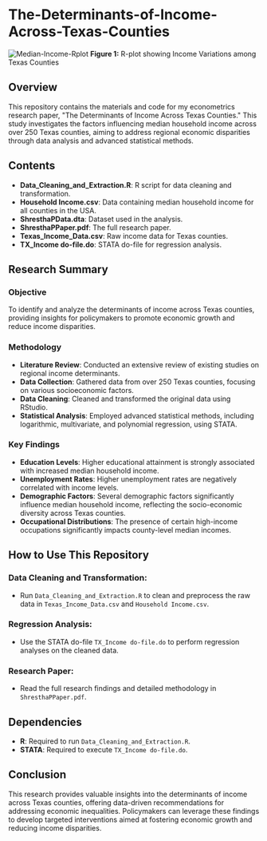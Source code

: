 # The-Determinants-of-Income-Across-Texas-Counties
![Median-Income-Rplot](https://github.com/pranjalshrestha/The-Determinants-of-Income-Across-Texas-Counties/assets/135492582/16acc40c-2bef-407e-b97f-98f49a43257f)
**Figure 1:** R-plot showing Income Variations among Texas Counties

## Overview

This repository contains the materials and code for my econometrics research paper, "The Determinants of Income Across Texas Counties." This study investigates the factors influencing median household income across over 250 Texas counties, aiming to address regional economic disparities through data analysis and advanced statistical methods.

## Contents
- **Data_Cleaning_and_Extraction.R**: R script for data cleaning and transformation.
- **Household Income.csv**: Data containing median household income for all counties in the USA.
- **ShresthaPData.dta**: Dataset used in the analysis.
- **ShresthaPPaper.pdf**: The full research paper.
- **Texas_Income_Data.csv**: Raw income data for Texas counties.
- **TX_Income do-file.do**: STATA do-file for regression analysis.

## Research Summary

### Objective
To identify and analyze the determinants of income across Texas counties, providing insights for policymakers to promote economic growth and reduce income disparities.

### Methodology
- **Literature Review**: Conducted an extensive review of existing studies on regional income determinants.
- **Data Collection**: Gathered data from over 250 Texas counties, focusing on various socioeconomic factors.
- **Data Cleaning**: Cleaned and transformed the original data using RStudio.
- **Statistical Analysis**: Employed advanced statistical methods, including logarithmic, multivariate, and polynomial regression, using STATA.

### Key Findings
- **Education Levels**: Higher educational attainment is strongly associated with increased median household income.
- **Unemployment Rates**: Higher unemployment rates are negatively correlated with income levels.
- **Demographic Factors**: Several demographic factors significantly influence median household income, reflecting the socio-economic diversity across Texas counties.
- **Occupational Distributions**: The presence of certain high-income occupations significantly impacts county-level median incomes.

## How to Use This Repository

### Data Cleaning and Transformation:
- Run `Data_Cleaning_and_Extraction.R` to clean and preprocess the raw data in `Texas_Income_Data.csv` and `Household Income.csv`.

### Regression Analysis:
- Use the STATA do-file `TX_Income do-file.do` to perform regression analyses on the cleaned data.

### Research Paper:
- Read the full research findings and detailed methodology in `ShresthaPPaper.pdf`.

## Dependencies
- **R**: Required to run `Data_Cleaning_and_Extraction.R`.
- **STATA**: Required to execute `TX_Income do-file.do`.

## Conclusion
This research provides valuable insights into the determinants of income across Texas counties, offering data-driven recommendations for addressing economic inequalities. Policymakers can leverage these findings to develop targeted interventions aimed at fostering economic growth and reducing income disparities.
